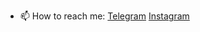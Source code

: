 - 📫 How to reach me: [Telegram](https://t.me/norphine) [Instagram]((https://www.instagram.com/shomurodowv_/))
